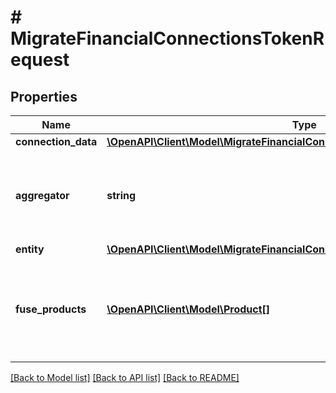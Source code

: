# # MigrateFinancialConnectionsTokenRequest

## Properties

Name | Type | Description | Notes
------------ | ------------- | ------------- | -------------
**connection_data** | [**\OpenAPI\Client\Model\MigrateFinancialConnectionsAggregatorConnectionData**](MigrateFinancialConnectionsAggregatorConnectionData.md) |  |
**aggregator** | **string** | The aggregator being migrated (either &#39;plaid&#39;, &#39;mx&#39; or &#39;teller). |
**entity** | [**\OpenAPI\Client\Model\MigrateFinancialConnectionsTokenRequestEntity**](MigrateFinancialConnectionsTokenRequestEntity.md) |  |
**fuse_products** | [**\OpenAPI\Client\Model\Product[]**](Product.md) | A list of Fuse products that the migrated connection will have access to. |

[[Back to Model list]](../../README.md#models) [[Back to API list]](../../README.md#endpoints) [[Back to README]](../../README.md)

